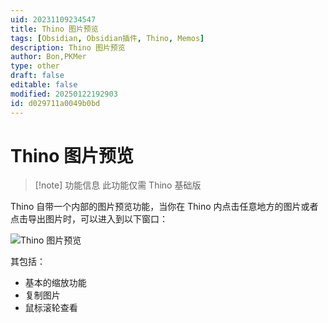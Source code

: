 ```yaml
---
uid: 20231109234547
title: Thino 图片预览
tags: [Obsidian, Obsidian插件, Thino, Memos]
description: Thino 图片预览
author: Bon,PKMer
type: other
draft: false
editable: false
modified: 20250122192903
id: d029711a0049b0bd
---
```


# Thino 图片预览

> [!note] 功能信息
> 此功能仅需 Thino 基础版

Thino 自带一个内部的图片预览功能，当你在 Thino 内点击任意地方的图片或者点击导出图片时，可以进入到以下窗口：

![Thino 图片预览](https://cdn.pkmer.cn/images/Pasted%20image%2020231109150741.png!pkmer)

其包括：

- 基本的缩放功能
- 复制图片
- 鼠标滚轮查看


